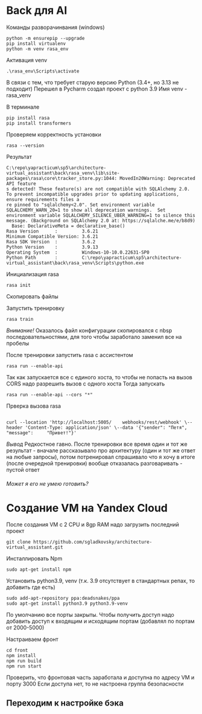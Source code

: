 ﻿# Back для AI

Команды разворачинвания (windows)

```shell
python -m ensurepip --upgrade
pip install virtualenv
python -m venv rasa_env

```

Активация venv
```shell
.\rasa_env\Scripts\activate
```

В связи с тем, что требует старую версию Python (3.4+, но 3.13 не подходит)
Перешел в Pycharm создал проект с python 3.9
Имя venv - rasa_venv

В терминале 
```shell
pip install rasa
pip install transformers
```

Проверяем корректность установки
```shell
rasa --version
```
Результат
```
C:\repo\yapracticum\sp5\architecture-virtual_assistant\back\rasa_venv\lib\site-packages\rasa\core\tracker_store.py:1044: MovedIn20Warning: Deprecated API feature
s detected! These feature(s) are not compatible with SQLAlchemy 2.0. To prevent incompatible upgrades prior to updating applications, ensure requirements files a
re pinned to "sqlalchemy<2.0". Set environment variable SQLALCHEMY_WARN_20=1 to show all deprecation warnings.  Set environment variable SQLALCHEMY_SILENCE_UBER_WARNING=1 to silence this message. (Background on SQLAlchemy 2.0 at: https://sqlalche.me/e/b8d9)
  Base: DeclarativeMeta = declarative_base()
Rasa Version      :         3.6.21
Minimum Compatible Version: 3.6.21
Rasa SDK Version  :         3.6.2
Python Version    :         3.9.13
Operating System  :         Windows-10-10.0.22631-SP0
Python Path       :         C:\repo\yapracticum\sp5\architecture-virtual_assistant\back\rasa_venv\Scripts\python.exe

```

Инициализация rasa
```shell
rasa init
```

Скопировать файлы

Запустить тренировку
```shell
rasa train 
```

*Внимание!* Оказалось файл конфигурации скопировался с nbsp последовательностями, для того чтобы заработало заменил все на пробелы

После тренировки запустить rasa с ассистентом
```shell
rasa run --enable-api 
```

Так как запускается все с единого хоста, то чтобы не попасть на вызов CORS надо разрешить вызов с одного хоста
Тогда запускать
```shell
rasa run --enable-api --cors "*" 
```

Прверка вызова rasa
```shell

curl --location 'http://localhost:5005/    webhooks/rest/webhook' \--header 'Content-Type: application/json' \--data '{"sender": "Петя", "message":     "Привет!"}'

```

*Вывод* Редкостное гавно. После тренировки все время один и тот же результат - вначале рассказывало про архитектуру (один и тот же ответ на любые запросы), потом потренировал спрашивало что я хочу в итоге (после очередной тренировки) вообще отказалась разговаривать - пустой ответ
###### Может я его не умею готовить?


# Создание VM на Yandex Cloud 
После создания VM c 2 CPU и 8gp RAM надо загрузить последний проект

```shell
git clone https://github.com/sgladkovsky/architecture-virtual_assistant.git
```

Инсталлировать Npm
```shell
sudo apt-get install npm
```

Установить python3.9, venv (т.к. 3.9 отсутствует в стандартных репах, то добавить где есть)
```shell
sudo add-apt-repository ppa:deadsnakes/ppa
sudo apt-get install python3.9 python3.9-venv
```

По умолчанию все порты закрыты. Чтобы получить доступ надо добавить доступ к входящим и исходящим портам (добавлял по портам от 2000-5000)

Настраиваем фронт
```shell
cd front
npm install
npm run build
npm run start
```

Проверить, что фронтовая часть заработала и доступна по адресу VM и  порту 3000
Если доступа нет, то не настроена группа безопасности

## Переходим к настройке бэка


